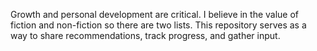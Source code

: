 Growth and personal development are critical. I believe in the value of fiction and non-fiction so there are two lists.
This repository serves as a way to share recommendations, track progress, and gather input.

